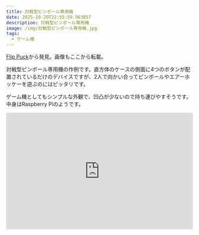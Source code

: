 ```yaml
---
title: 対戦型ピンボール専用機
date: 2025-10-20T22:55:59.963857
description: 対戦型ピンボール専用機
image: /img/対戦型ピンボール専用機.jpg
tags:
  - ゲーム機
---
```

[Flip Puck](https://hackaday.io/project/204180-flip-puck)から発見。画像もここから転載。

対戦型ピンボール専用機の作例です。直方体のケースの側面に4つのボタンが配置されているだけのデバイスですが、2人で向かい合ってピンボールやエアーホッケーを遊ぶのにはピッタリです。

ゲーム機としてもシンプルな外観で、凹凸が少ないので持ち運びやすそうです。
中身はRaspberry Piのようです。


<iframe width="100%" height="315" src="https://www.youtube.com/embed/HGx43u8oE0w" title="YouTube video player" frameborder="0" allow="accelerometer; autoplay; clipboard-write; encrypted-media; gyroscope; picture-in-picture" allowfullscreen></iframe>

